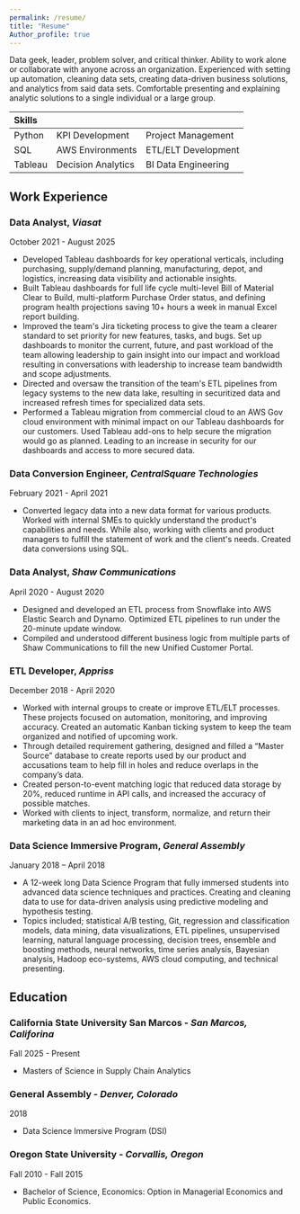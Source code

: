 ```yaml
---
permalink: /resume/
title: "Resume"
Author_profile: true
---
```


Data geek, leader, problem solver, and critical thinker. Ability to work alone or collaborate with anyone across an organization. Experienced with setting up automation, cleaning data sets, creating data-driven business solutions, and analytics from said data sets. Comfortable presenting and explaining analytic solutions to a single individual or a large group.


|Skills         |          | |
|:-------------|:------------------|:------------------|
| Python       | KPI Development   | Project Management|
| SQL          | AWS Environments  | ETL/ELT Development|
| Tableau      | Decision Analytics| BI Data Engineering|


## Work Experience

### Data Analyst, _Viasat_
October 2021 - August 2025
-	Developed Tableau dashboards for key operational verticals, including purchasing, supply/demand planning, manufacturing, depot, and logistics, increasing data visibility and actionable insights.
-	Built Tableau dashboards for full life cycle multi-level Bill of Material Clear to Build, multi-platform Purchase Order status, and defining program health projections saving 10+ hours a week in manual Excel report building. 
-	Improved the team's Jira ticketing process to give the team a clearer standard to set priority for new features, tasks, and bugs. Set up dashboards to monitor the current, future, and past workload of the team allowing leadership to gain insight into our impact and workload resulting in conversations with leadership to increase team bandwidth and scope adjustments.
-	Directed and oversaw the transition of the team's ETL pipelines from legacy systems to the new data lake, resulting in securitized data and increased refresh times for specialized data sets.
-	Performed a Tableau migration from commercial cloud to an AWS Gov cloud environment with minimal impact on our Tableau dashboards for our customers. Used Tableau add-ons to help secure the migration would go as planned. Leading to an increase in security for our dashboards and access to more secured data.

### Data Conversion Engineer, _CentralSquare Technologies_
February 2021 - April 2021
-	Converted legacy data into a new data format for various products. Worked with internal SMEs to quickly understand the product's capabilities and needs. While also, working with clients and product managers to fulfill the statement of work and the client's needs. Created data conversions using SQL.

### Data Analyst, _Shaw Communications_
April 2020 - August 2020
-	Designed and developed an ETL process from Snowflake into AWS Elastic Search and Dynamo. Optimized ETL pipelines to run under the 20-minute update window. 
-	Compiled and understood different business logic from multiple parts of Shaw Communications to fill the new Unified Customer Portal.

### ETL Developer, _Appriss_
December 2018 - April 2020
-	Worked with internal groups to create or improve ETL/ELT processes. These projects focused on automation, monitoring, and improving accuracy. Created an automatic Kanban ticking system to keep the team organized and notified of upcoming work. 
-	Through detailed requirement gathering, designed and filled a “Master Source” database to create reports used by our product and accusations team to help fill in holes and reduce overlaps in the company’s data. 
-	Created person-to-event matching logic that reduced data storage by 20%, reduced runtime in API calls, and increased the accuracy of possible matches. 
-	Worked with clients to inject, transform, normalize, and return their marketing data in an ad hoc environment. 

### Data Science Immersive Program, _General Assembly_
January 2018 – April 2018
-	A 12-week long Data Science Program that fully immersed students into advanced data science techniques and practices. Creating and cleaning data to use for data-driven analysis using predictive modeling and hypothesis testing. 
-	Topics included; statistical A/B testing, Git, regression and classification models, data mining, data visualizations, ETL pipelines, unsupervised learning, natural language processing, decision trees, ensemble and boosting methods, neural networks, time series analysis, Bayesian analysis, Hadoop eco-systems, AWS cloud computing, and technical presenting. 


## Education

### California State University San Marcos - _San Marcos, Califorina_
Fall 2025 - Present
- Masters of Science in Supply Chain Analytics

### General Assembly - _Denver, Colorado_
2018
- Data Science Immersive Program (DSI)

### Oregon State University - _Corvallis, Oregon_
Fall 2010 - Fall 2015
-	Bachelor of Science, Economics: Option in Managerial Economics and Public Economics.